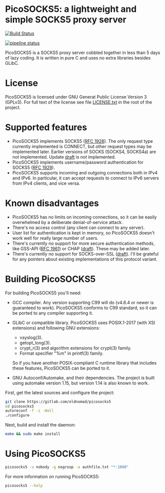 # PicoSOCKS5: a lightweight and simple SOCKS5 proxy server
[![Build Status](https://travis-ci.com/oldnomad/picosocks5.svg?branch=master)](https://travis-ci.com/oldnomad/picosocks5)

[![pipeline status](https://gitlab.com/oldnomad/picosocks5/badges/master/pipeline.svg)](https://gitlab.com/oldnomad/picosocks5/commits/master)

PicoSOCKS5 is a SOCKS5 proxy server cobbled together in less than 5 days of lazy coding.
It is written in pure C and uses no extra libraries besides GLibC.

# License

PicoSOCKS5 is licensed under GNU Generat Public License Version 3 (GPLv3).
For full text of the license see file [LICENSE.txt](LICENSE.txt) in the root
of the project.

# Supported features

- PicoSOCKS5 implements SOCKS5 ([RFC 1928](https://www.ietf.org/rfc/rfc1928.txt)).
  The only request type currently implemented is CONNECT, but other request types
  may be implemented later. Earlier versions of SOCKS (SOCKS4, SOCKS4a) are not
  implemented. Update [draft](https://www.ietf.org/archive/id/draft-ietf-aft-socks-pro-v5-05.txt)
  is not implemented.
- PicoSOCKS5 implements username/password authentication for SOCKS5
  ([RFC 1929](https://www.ietf.org/rfc/rfc1929.txt)).
- PicoSOCKS5 supports incoming and outgoing connections both in IPv4 and IPv6.
  In particular, it can accept requests to connect to IPv6 servers from IPv4 clients,
  and vice versa.

# Known disadvantages

- PicoSOCKS5 has no limits on incoming connections, so it can be easily overwhelmed by
  a deliberate denial-of-service attack.
- There's no access control (any client can connect to any server).
- User list for authentication is kept in memory, so PicoSOCKS5 doesn't work well for
  really large number of users.
- There's currently no support for more secure authentication methods, like GSS-API
  ([RFC 1961](https://www.ietf.org/rfc/rfc1961.txt)) or CHAP
  ([draft](https://www.ietf.org/archive/id/draft-ietf-aft-socks-chap-01.txt)). These
  may be added later.
- There's currently no support for SOCKS-over-SSL
  ([draft](https://www.ietf.org/archive/id/draft-ietf-aft-socks-ssl-00.txt)).
  I'll be grateful for any pointers about existing implementations of this
  protocol variant.

# Building PicoSOCKS5

For building PicoSOCKS5 you'll need:

- GCC compiler. Any version supporting C99 will do (v4.8.4 or newer is guaranteed to work).
  PicoSOCKS5 conforms to C99 standard, so it can be ported to any compiler supporting it.
- GLibC or compatible library. PicoSOCKS5 uses POSIX.1-2017 (with XSI extensions) and following
  GNU extensions:

  - vsyslog(3).
  - getopt_long(3).
  - crypt_r(3) and algorithm extensions for crypt(3) family.
  - Format specifier "%m" in printf(3) family.

  So if you have another POSIX-compliant C runtime library that includes these features,
  PicoSOCKS5 can be ported to it.
- GNU Autoconf/Automake, and their dependencies. The project is built using automake version
  1.15, but version 1.14 is also known to work.

First, get the latest sources and configure the project:

```bash
git clone https://gitlab.com/oldnomad/picosocks5
cd picosocks5
autoreconf -f -i -Wall
./configure
```

Next, build and install the daemon:

```bash
make && sudo make install
```

# Using PicoSOCKS5

```bash
picosocks5 -u nobody -g nogroup -a authfile.txt "*:1080"
```

For more information on running PicoSOCKS5:

```bash
picosocks5 --help
```
